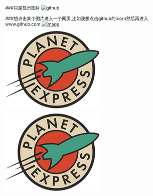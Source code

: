 
###只是显示图片
![github](http://github.com/unicorn.png "github")

###想点击某个图片进入一个网页,比如我想点击github的icorn然后再进入www.github.com
[![image]](http://www.github.com/)

[image]: http://github.com/github.png "github"



<img src=".\res.bundle\pe_.PNG">


![bundle_img](.\res.bundle\pe_.PNG)
